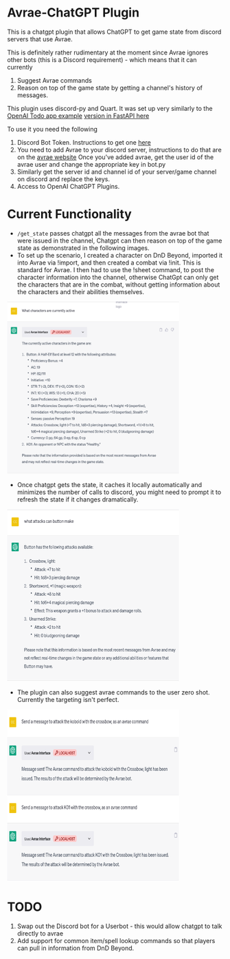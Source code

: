 # Avrae-ChatGPT Plugin
This is a chatgpt plugin that allows ChatGPT to get game state from discord servers that use Avrae.

This is definitely rather rudimentary at the moment since Avrae ignores other bots (this is a Discord requirement) - which means that it can currently
1. Suggest Avrae commands
1. Reason on top of the game state by getting a channel's history of messages.

This plugin uses discord-py and Quart. It was set up very similarly to the [OpenAI Todo app example](https://platform.openai.com/docs/plugins/examples) [version in FastAPI here](https://github.com/CalmDownKarm/automatic-adventure/blob/main/Readme.md)

To use it you need the following
1. Discord Bot Token. Instructions to get one [here](https://discordpy.readthedocs.io/en/stable/discord.html)
1. You need to add Avrae to your discord server, instructions to do that are on the [avrae website](http://avrae.io/) Once you've added avrae, get the user id of the avrae user and change the appropriate key in bot.py
1. Similarly get the server id and channel id of your server/game channel on discord and replace the keys. 
1. Access to OpenAI ChatGPT Plugins.

# Current Functionality
* `/get_state` passes chatgpt all the messages from the avrae bot that were issued in the channel, Chatgpt can then reason on top of the game state as demonstrated in the following images.
* To set up the scenario, I created a character on DnD Beyond, imported it into Avrae via !import, and then created a combat via !init. This is standard for Avrae. I then had to use the !sheet command, to post the character information into the channel, otherwise ChatGpt can only get the characters that are in the combat, without getting information about the characters and their abilities themselves.

<img src="active_chars.png" width="400" height="400" />

* Once chatgpt gets the state, it caches it locally automatically and minimizes the number of calls to discord, you might need to prompt it to refresh the state if it changes dramatically.

<img src="local context.png" width="400" height="400" />

* The plugin can also suggest avrae commands to the user zero shot. Currently the targeting isn't perfect. 

<img src="suggest commands.png" width="400" height="400" />



# TODO
1. Swap out the Discord bot for a Userbot - this would allow chatgpt to talk directly to avrae
1. Add support for common item/spell lookup commands so that players can pull in information from DnD Beyond. 
